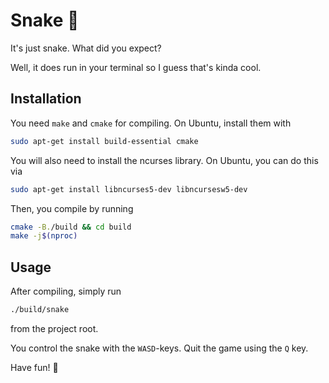 # Snake 🐍

It's just snake. What did you expect?

Well, it does run in your terminal so I guess that's kinda cool.

## Installation

You need `make` and `cmake` for compiling.
On Ubuntu, install them with
```bash
sudo apt-get install build-essential cmake
```

You will also need to install the ncurses library.
On Ubuntu, you can do this via
```bash
sudo apt-get install libncurses5-dev libncursesw5-dev
```

Then, you compile by running
```bash
cmake -B./build && cd build
make -j$(nproc)
```

## Usage

After compiling, simply run
```bash
./build/snake
```
from the project root.

You control the snake with the `WASD`-keys.
Quit the game using the `Q` key.

Have fun! 🍎
